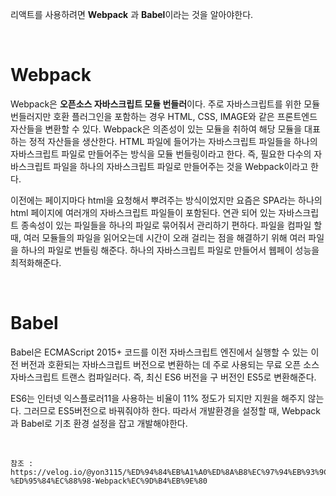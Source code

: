 리액트를 사용하려면 <b>Webpack</b> 과 <b>Babel</b>이라는 것을 알아야한다.

<br>

<h1><b>Webpack</b></h1>
Webpack은 <b>오픈소스 자바스크립트 모듈 번들러</b>이다. 주로 자바스크립트를 위한 모듈 번들러지만 호환 플러그인을 포함하는 경우 HTML, CSS, IMAGE와 같은 프론트엔드 자산들을 변환할 수 있다. Webpack은 의존성이 있는 모듈을 취하여 해당 모듈을 대표하는 정적 자산들을 생산한다. HTML 파일에 들어가는 자바스크립트 파일들을 하나의 자바스크립트 파일로 만들어주는 방식을 모듈 번들링이라고 한다. 즉, 필요한 다수의 자바스크립트 파일을 하나의 자바스크립트 파일로 만들어주는 것을 Webpack이라고 한다.

이전에는 페이지마다 html을 요청해서 뿌려주는 방식이었지만 요즘은 SPA라는 하나의 html 페이지에 여러개의 자바스크립트 파일들이 포함된다. 연관 되어 있는 자바스크립트 종속성이 있는 파일들을 하나의 파일로 묶어줘서 관리하기 편하다. 파일을 컴파일 할 때, 여러 모듈들의 파일을 읽어오는데 시간이 오래 걸리는 점을 해결하기 위해 여러 파일을 하나의 파일로 번들링 해준다. 하나의 자바스크립트 파일로 만들어서 웹페이 성능을 최적화해준다.

<br>

<h1><b>Babel</b></h1>
Babel은 ECMAScript 2015+ 코드를 이전 자바스크립트 엔진에서 실행할 수 있는 이전 버전과 호환되는 자바스크립트 버전으로 변환하는 데 주로 사용되는 무료 오픈 소스 자바스크립트 트랜스 컴파일러다. 즉, 최신 ES6 버전을 구 버전인 ES5로 변환해준다.

ES6는 인터넷 익스플로러11을 사용하는 비율이 11% 정도가 되지만 지원을 해주지 않는다. 그러므로 ES5버전으로 바꿔줘야하 한다. 따라서 개발환경을 설정할 때, Webpack과 Babel로 기초 환경 설정을 잡고 개발해야한다.

<br>

```
참조 : https://velog.io/@yon3115/%ED%94%84%EB%A1%A0%ED%8A%B8%EC%97%94%EB%93%9C-%ED%95%84%EC%88%98-Webpack%EC%9D%B4%EB%9E%80
```
